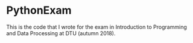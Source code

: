 # PythonExam
This is the code that I wrote for the exam in Introduction to Programming and Data Processing at DTU (autumn 2018).
